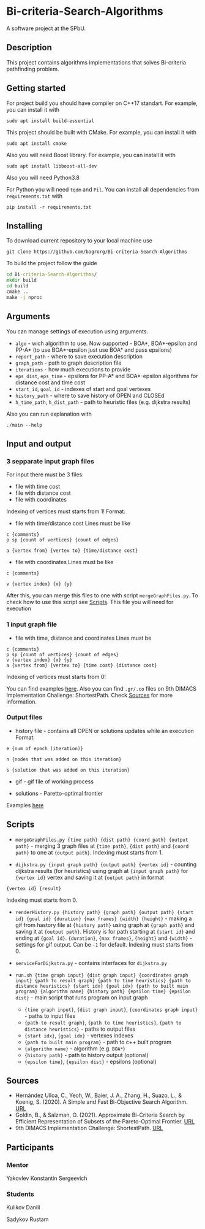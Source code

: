 # Bi-criteria-Search-Algorithms
A software project at the SPbU.

## Description 
This project contains algorithms implementations that solves Bi-criteria pathfinding problem.


## Getting started
For project build you should have compiler on C++17 standart.
For example, you can install it with 
```
sudo apt install build-essential 
```
This project should be built with CMake.
For example, you can install it with
```
sudo apt install cmake
```
Also you will need Boost library.
For example, you can install it with
```
sudo apt install libboost-all-dev   
```

Also you will need Python3.8

For Python you will need `tqdm` and `Pil`. You can install all dependencies from `requirements.txt` with
```
pip install -r requirements.txt
```


## Installing

To download current repository to your local machine use
```
git clone https://github.com/bagrorg/Bi-criteria-Search-Algorithms
```

To build the project follow the guide
```cmd
cd Bi-criteria-Search-Algorithms/
mkdir build
cd build
cmake ..
make -j nproc
```

## Arguments
You can manage settings of execution using arguments.

+ `algo` - wich algorithm to use. Now supported - BOA*, BOA*-epsilon and PP-A* (to use BOA*-epsilon just use BOA* and pass epsilons)
+ `report_path` - where to save execution description
+ `graph_path` - path to graph description file
+ `iterations` - how much executions to provide
+ `eps_dist`, `eps_time` - epsilons for PP-A* and BOA*-epsilon algorithms for distance cost and time cost
+ `start_id`, `goal_id` - indexes of start and goal vertexes
+ `history_path` - where to save history of OPEN and CLOSEd
+ `h_time_path`, `h_dist_path` - path to heuristic files (e.g. dijkstra results)

Also you can run explanation with 
```
./main --help
```

## Input and output
### 3 sepparate input graph files
For input there must be 3 files:
+ file with time cost
+ file with distance cost
+ file with coordinates

Indexing of vertices must starts from 1!
Format:
+ file with time/distance cost
Lines must be like
```
c {comments}
p sp {count of vertices} {count of edges}

a {vertex from} {vertex to} {time/distance cost}
```

+ file with coordinates
Lines must be like
```
c {comments}

v {vertex index} {x} {y}
```

After this, you can merge this files to one with script `mergeGraphFiles.py`. To check how to use this script see [Scripts](#scripts). This file you will need for execution

### 1 input graph file
+ file with time, distance and coordinates
Lines must be
```
c {comments}
p sp {count of vertices} {count of edges}
v {vertex index} {x} {y}
a {vertex from} {vertex to} {time cost} {distance cost}
```
Indexing of vertices must starts from 0!

You can find examples [here](https://github.com/bagrorg/Bi-criteria-Search-Algorithms/tree/master/Examples/Graphs). Also you can find `.gr/.co` files on 9th DIMACS Implementation Challenge: ShortestPath. Check [Sources](#sources) for more information.

### Output files

+ history file - contains all OPEN or solutions updates while an execution
Format:
```
e {num of epoch (iteration)}

n {nodes that was added on this iteration}

s {solution that was added on this iteration}
```
+ gif - gif file of working process

+ solutions - Paretto-optimal frontier

Examples [here](https://github.com/bagrorg/Bi-criteria-Search-Algorithms/tree/master/Examples/Output)
## Scripts
+ `mergeGraphFiles.py {time path} {dist path} {coord path} {output path}` - merging 3 graph files at `{time path}`, `{dist path}` and `{coord path}` to one at `{output path}`. Indexing must starts from 1.


+ `dijkstra.py {input graph path} {output path} {vertex id}` - counting dijkstra results (for heuristics) using graph at `{input graph path}` for `{vertex id}` vertex and saving it at `{output path}` in format
```
{vertex id} {result}
```
Indexing must starts from 0.
+ `renderHistory.py {history path} {graph path} {output path} {start id} {goal id} {duration} {max frames} {width} {height}` - making a gif from hastory file at `{history path}` using graph at `{graph path}` and saving it at `{output path}`. History is for path starting at `{start id}` and ending at `{goal id}`. `{duration}`, `{max frames}`, `{height}` and `{width}` - settings for gif output. Can be `-1` for default. Indexing must starts from 0.

+ `serviceForDijkstra.py` - contains interfaces for `dijkstra.py`

+ `run.sh {time graph input} {dist graph input} {coordinates graph input} {path to result graph} {path to time heuristics} {path to distance heuristics} {start idx} {goal idx} {path to built main program} {algorithm name} {history path} {epsilon time} {epsilon dist}` - main script that runs program on input graph
  + `{time graph input}`, `{dist graph input}`, `{coordinates graph input}` - paths to input files
  + `{path to result graph}`, `{path to time heuristics}`, `{path to distance heuristics}` - paths to output files
  + `{start idx}`, `{goal idx}` - vertexes indexes
  + `{path to built main program}` - path to c++ built program
  + `{algorithm name}` - algorithm (e.g. `BOA*`)
  + `{history path}` - path to history output (optional)
  + `{epsilon time}`, `{epsilon dist}` - epsilons (optional)

## Sources
+ Hernández Ulloa, C., Yeoh, W., Baier, J. A., Zhang, H., Suazo, L., & Koenig, S. (2020). A Simple and Fast Bi-Objective Search Algorithm. [URL](https://ojs.aaai.org//index.php/ICAPS/article/view/6655)
+ Goldin, B., & Salzman, O. (2021). Approximate Bi-Criteria Search by Efficient Representation of Subsets of the Pareto-Optimal Frontier. [URL](https://ojs.aaai.org/index.php/ICAPS/article/view/15957)
+ 9th DIMACS Implementation Challenge: ShortestPath. [URL](http://users.diag.uniroma1.it/challenge9/download.shtml)
## Participants
### Mentor
Yakovlev Konstantin Sergeevich
### Students
Kulikov Daniil

Sadykov Rustam
